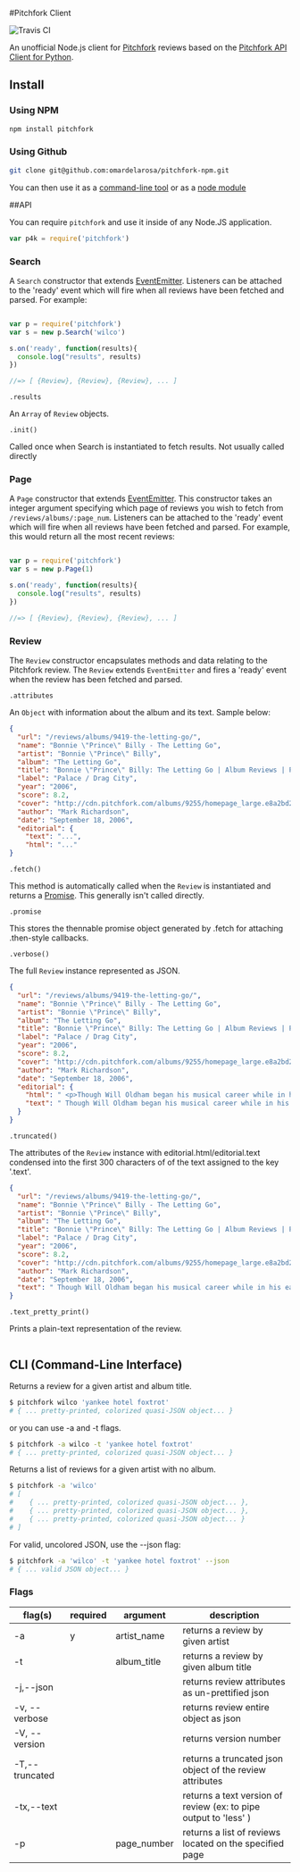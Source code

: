 #Pitchfork Client

![Travis CI](https://travis-ci.org/omardelarosa/pitchfork-npm.svg?branch=master)

An unofficial Node.js client for [Pitchfork](http://pitchfork.com/) reviews based on the [Pitchfork API Client for Python](https://github.com/michalczaplinski/pitchfork).

## Install

### Using NPM
```bash
npm install pitchfork
```
### Using Github
```bash
git clone git@github.com:omardelarosa/pitchfork-npm.git
```
You can then use it as a [command-line tool](#cli-command-line-interface) or as a [node module](#api)

##API

You can require ``pitchfork`` and use it inside of any Node.JS application.

```javascript
var p4k = require('pitchfork')
```

### Search

A ``Search`` constructor that extends [EventEmitter](http://nodejs.org/api/events.html#events_class_events_eventemitter).  Listeners can be attached to the 'ready' event which will fire when all reviews have been fetched and parsed.  For example:

```javascript

var p = require('pitchfork')
var s = new p.Search('wilco')

s.on('ready', function(results){
  console.log("results", results)
})

//=> [ {Review}, {Review}, {Review}, ... ]
```

``.results``

An ``Array`` of ``Review`` objects.

``.init()``

Called once when Search is instantiated to fetch results.  Not usually called directly

### Page

A ``Page`` constructor that extends [EventEmitter](http://nodejs.org/api/events.html#events_class_events_eventemitter).  This constructor takes an integer argument specifying which page of reviews you wish to fetch from ``/reviews/albums/:page_num``. Listeners can be attached to the 'ready' event which will fire when all reviews have been fetched and parsed.  For example, this would return all the most recent reviews:

```javascript

var p = require('pitchfork')
var s = new p.Page(1)

s.on('ready', function(results){
  console.log("results", results)
})

//=> [ {Review}, {Review}, {Review}, ... ]
```

### Review

The ``Review`` constructor encapsulates methods and data relating to the Pitchfork review.  The ``Review`` extends ``EventEmitter`` and fires a 'ready' event when the review has been fetched and parsed.


``.attributes``

An ``Object`` with information about the album and its text.  Sample below:

```json
{
  "url": "/reviews/albums/9419-the-letting-go/",
  "name": "Bonnie \"Prince\" Billy - The Letting Go",
  "artist": "Bonnie \"Prince\" Billy",
  "album": "The Letting Go",
  "title": "Bonnie \"Prince\" Billy: The Letting Go | Album Reviews | Pitchfork",
  "label": "Palace / Drag City",
  "year": "2006",
  "score": 8.2,
  "cover": "http://cdn.pitchfork.com/albums/9255/homepage_large.e8a2bd20.jpg",
  "author": "Mark Richardson",
  "date": "September 18, 2006",
  "editorial": {
    "text": "...",
    "html": "..."
}
```

``.fetch()``

This method is automatically called when the ``Review`` is instantiated and returns a [Promise](https://github.com/kriskowal/q).  This generally isn't called directly.

``.promise``

This stores the thennable promise object generated by .fetch for attaching .then-style callbacks.


``.verbose()``

The full ``Review`` instance represented as JSON.

```json
{
  "url": "/reviews/albums/9419-the-letting-go/",
  "name": "Bonnie \"Prince\" Billy - The Letting Go",
  "artist": "Bonnie \"Prince\" Billy",
  "album": "The Letting Go",
  "title": "Bonnie \"Prince\" Billy: The Letting Go | Album Reviews | Pitchfork",
  "label": "Palace / Drag City",
  "year": "2006",
  "score": 8.2,
  "cover": "http://cdn.pitchfork.com/albums/9255/homepage_large.e8a2bd20.jpg",
  "author": "Mark Richardson",
  "date": "September 18, 2006",
  "editorial": {
    "html": " <p>Though Will Oldham began his musical career while in his early twenties, ... deep absorption or self-reflection so much as a kind of fond familiarity. </p> ",
    "text": " Though Will Oldham began his musical career while in his early twenties ... deep absorption or self-reflection so much as a kind of fond familiarity.  "
  }
}
```

``.truncated()``

The attributes of the ``Review`` instance with editorial.html/editorial.text condensed into the first 300 characters of of the text assigned to the key '.text'.

```json
{
  "url": "/reviews/albums/9419-the-letting-go/",
  "name": "Bonnie \"Prince\" Billy - The Letting Go",
  "artist": "Bonnie \"Prince\" Billy",
  "album": "The Letting Go",
  "title": "Bonnie \"Prince\" Billy: The Letting Go | Album Reviews | Pitchfork",
  "label": "Palace / Drag City",
  "year": "2006",
  "score": 8.2,
  "cover": "http://cdn.pitchfork.com/albums/9255/homepage_large.e8a2bd20.jpg",
  "author": "Mark Richardson",
  "date": "September 18, 2006",
  "text": " Though Will Oldham began his musical career while in his early twenties, he's never exactly sounded young. From his first releases as Palace Music, Oldham's whiskey-soaked vocals and lyrical obsessions with death, sex, and religion have made \"maturity\" something of a non-issue. And yet, with his mo..."
}
```

``.text_pretty_print()``

Prints a plain-text representation of the review.

```

```

## CLI (Command-Line Interface)

Returns a review for a given artist and album title.

```bash
$ pitchfork wilco 'yankee hotel foxtrot'
# { ... pretty-printed, colorized quasi-JSON object... }
```
or you can use -a and -t flags.

```bash
$ pitchfork -a wilco -t 'yankee hotel foxtrot'
# { ... pretty-printed, colorized quasi-JSON object... }
```

Returns a list of reviews for a given artist with no album.

```bash
$ pitchfork -a 'wilco'
# [ 
#    { ... pretty-printed, colorized quasi-JSON object... },
#    { ... pretty-printed, colorized quasi-JSON object... },
#    { ... pretty-printed, colorized quasi-JSON object... }
# ]
```

For valid, uncolored JSON, use the --json flag:

```bash
$ pitchfork -a 'wilco' -t 'yankee hotel foxtrot' --json
# { ... valid JSON object... }
```

### Flags

| flag(s)      |  required | argument    | description  |
| -------      | ---- | ---------   | ------------ |
| -a           |  y  | artist_name |  returns a review by given artist           |
| -t           |    | album_title |  returns a review by given album title |
| -j,--json     |   |    |  returns review attributes as un-prettified json |
| -v, --verbose  |  |    |  returns review entire object as json |
| -V, --version   |  |    | returns version number |
| -T,--truncated |  |    |  returns a truncated json object of the review attributes | 
| -tx,--text      |  |    | returns a text version of review (ex: to pipe output to 'less' ) |
| -p           | | page_number | returns a list of reviews located on the specified page


